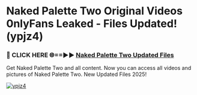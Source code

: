 # Naked Palette Two Original Videos 0nlyFans Leaked - Files Updated! (ypjz4)

<h3>🔴 CLICK HERE 🌐==►► <a href="https://tinyurl.com/yckcrads" rel="nofollow">Naked Palette Two Updated Files</a></h3>

Get Naked Palette Two and all content. Now you can access all videos and pictures of Naked Palette Two. New Updated Files 2025!

[![ypjz4](https://i.imgur.com/hpKpOFt.gif)](https://tinyurl.com/yckcrads)
